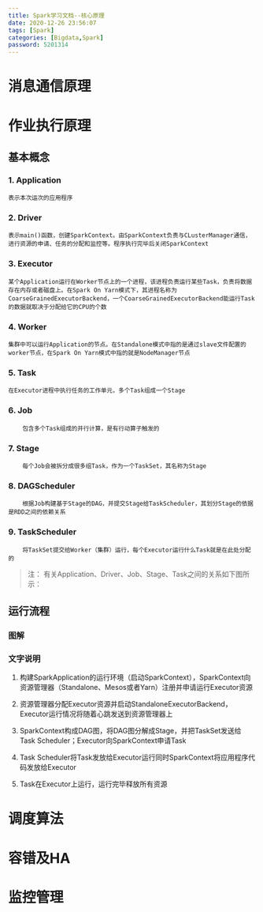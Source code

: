 ```yaml
---
title: Spark学习文档--核心原理
date: 2020-12-26 23:56:07
tags: [Spark]
categories: [Bigdata,Spark]
password: 5201314
---
```


# 消息通信原理

# 作业执行原理

## 基本概念
### 1. Application
    
    表示本次运次的应用程序

### 2. Driver
    
    表示main()函数，创建SparkContext。由SparkContext负责与CLusterManager通信，进行资源的申请、任务的分配和监控等。程序执行完毕后关闭SparkContext

<!-- more -->

### 3. Executor
    
    某个Application运行在Worker节点上的一个进程，该进程负责运行某些Task，负责将数据存在内存或者磁盘上。在Spark On Yarn模式下，其进程名称为CoarseGrainedExecutorBackend，一个CoarseGrainedExecutorBackend能运行Task的数据就取决于分配给它的CPU的个数

### 4. Worker
    
    集群中可以运行Application的节点。在Standalone模式中指的是通过slave文件配置的worker节点，在Spark On Yarn模式中指的就是NodeManager节点

### 5. Task
    
    在Executor进程中执行任务的工作单元，多个Task组成一个Stage

### 6. Job

```
    包含多个Task组成的并行计算，是有行动算子触发的
```

### 7. Stage

```
    每个Job会被拆分成很多组Task，作为一个TaskSet，其名称为Stage
```

### 8. DAGScheduler

```
    根据Job构建基于Stage的DAG，并提交Stage给TaskScheduler，其划分Stage的依据是RDD之间的依赖关系
```

### 9. TaskScheduler

```
    将TaskSet提交给Worker（集群）运行，每个Executor运行什么Task就是在此处分配的
```

>注：
>   有关Application、Driver、Job、Stage、Task之间的关系如下图所示：





## 运行流程

### 图解

### 文字说明
1. 构建SparkApplication的运行环境（启动SparkContext），SparkContext向资源管理器（Standalone、Mesos或者Yarn）注册并申请运行Executor资源

2. 资源管理器分配Executor资源并启动StandaloneExecutorBackend，Executor运行情况将随着心跳发送到资源管理器上

3. SparkContext构成DAG图，将DAG图分解成Stage，并把TaskSet发送给Task Scheduler；Executor向SparkContext申请Task

4. Task Scheduler将Task发放给Executor运行同时SparkContext将应用程序代码发放给Executor

5. Task在Executor上运行，运行完毕释放所有资源



# 调度算法


# 容错及HA


# 监控管理